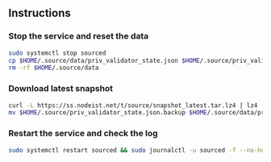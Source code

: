 ## Instructions

### Stop the service and reset the data

```bash
sudo systemctl stop sourced
cp $HOME/.source/data/priv_validator_state.json $HOME/.source/priv_validator_state.json.backup
rm -rf $HOME/.source/data
```

### Download latest snapshot

```bash
curl -L https://ss.nodeist.net/t/source/snapshot_latest.tar.lz4 | lz4 -dc - | tar -xf - -C $HOME/.source --strip-components 2
mv $HOME/.source/priv_validator_state.json.backup $HOME/.source/data/priv_validator_state.json
```

### Restart the service and check the log

```bash
sudo systemctl restart sourced && sudo journalctl -u sourced -f --no-hostname -o cat
```
